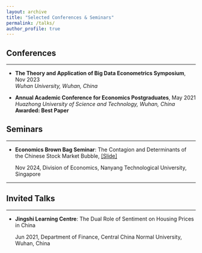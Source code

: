 ```yaml
---
layout: archive
title: "Selected Conferences & Seminars"
permalink: /talks/
author_profile: true
---
```


## Conferences
---
* **The Theory and Application of Big Data Econometrics Symposium**, Nov 2023  
  *Wuhan University, Wuhan, China*

* **Annual Academic Conference for Economics Postgraduates**, May 2021  
  *Huazhong University of Science and Technology, Wuhan, China*  
  **Awarded: Best Paper**

## Seminars
---
* **Economics Brown Bag Seminar**: The Contagion and Determinants of the Chinese Stock Market Bubble, [[Slide]](../assets/How_Do_Sectoral_Sparks_Ignite_Market_Wide_Bubbles____slides_.pdf) 

   Nov 2024, Division of Economics, Nanyang Technological University, Singapore  

---

## Invited Talks
---
* **Jingshi Learning Centre**: The Dual Role of Sentiment on Housing Prices in China

  Jun 2021, Department of Finance, Central China Normal University, Wuhan, China
